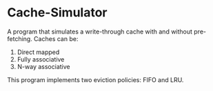 # Cache-Simulator

A program that simulates a write-through cache with and without pre-fetching. Caches can be:
  1. Direct mapped
  2. Fully associative
  3. N-way associative

This program implements two eviction policies: FIFO and LRU.
